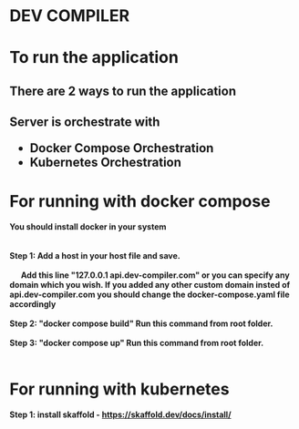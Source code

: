 # DEV COMPILER


# To run the application

<h2>There are 2 ways to run the application<h2>
<p><b>Server is orchestrate with</b></p>
<ul>
  <li>Docker Compose Orchestration</li>
  <li>Kubernetes Orchestration</li>
 </ul>


# For running with docker compose
<b> You should install docker in your system </b><br/><br/><br/>
<b> 
Step 1: Add a host in your host file and save.<br/><br/>
  &nbsp;&nbsp;&nbsp;&nbsp;&nbsp; Add this line "127.0.0.1 api.dev-compiler.com" or you can specify any domain which you wish. If you added any other custom domain insted of api.dev-compiler.com you should change the docker-compose.yaml file accordingly
</b><br/><br/>
<b> 
Step 2: "docker compose build"  Run this command from root folder.<br/><br/>
</b>
<b> 
Step 3: "docker compose up" Run this command from root folder.<br/><br/>
</b>


# For running with kubernetes

<b> Step 1: install skaffold - https://skaffold.dev/docs/install/ </b>

